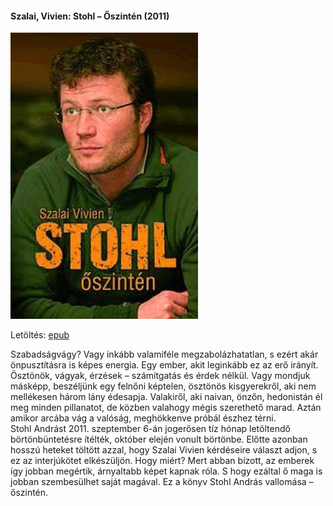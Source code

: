 #### <a name="id_407">Szalai, Vivien: Stohl – Őszintén (2011)</a>
<img src="https://github.com/BercziSandor/calibre_lib/raw/main/Szalai%2C%20Vivien/Stohl%20-%20Oszinten%20%28407%29/cover.jpg" alt="cover" width="300"/>

Letöltés: [epub](https://github.com/BercziSandor/calibre_lib/raw/main/Szalai%2C%20Vivien/Stohl%20-%20Oszinten%20%28407%29/Stohl%20-%20Oszinten%20-%20Szalai%2C%20Vivien.epub)
<div>
<p>Szabadságvágy? Vagy inkább valamiféle megzabolázhatatlan, s ezért akár önpusztításra is képes energia. Egy ember, akit leginkább ez az erő irányít. Ösztönök, vágyak, érzések – számítgatás és érdek nélkül. Vagy mondjuk másképp, beszéljünk egy felnőni képtelen, ösztönös kisgyerekről, aki nem mellékesen három lány édesapja. Valakiről, aki naivan, önzőn, hedonistán él meg minden pillanatot, de közben valahogy mégis szerethető marad. Aztán amikor arcába vág a valóság, meghökkenve próbál észhez térni.<br>Stohl Andrást 2011. szeptember 6-án jogerősen tíz hónap letöltendő börtönbüntetésre ítélték, október elején vonult börtönbe. Előtte azonban hosszú heteket töltött azzal, hogy Szalai Vivien kérdéseire választ adjon, s ez az interjúkötet elkészüljön. Hogy miért? Mert abban bízott, az emberek így jobban megértik, árnyaltabb képet kapnak róla. S hogy ezáltal ő maga is jobban szembesülhet saját magával. Ez a könyv Stohl András vallomása – őszintén.</p></div>


